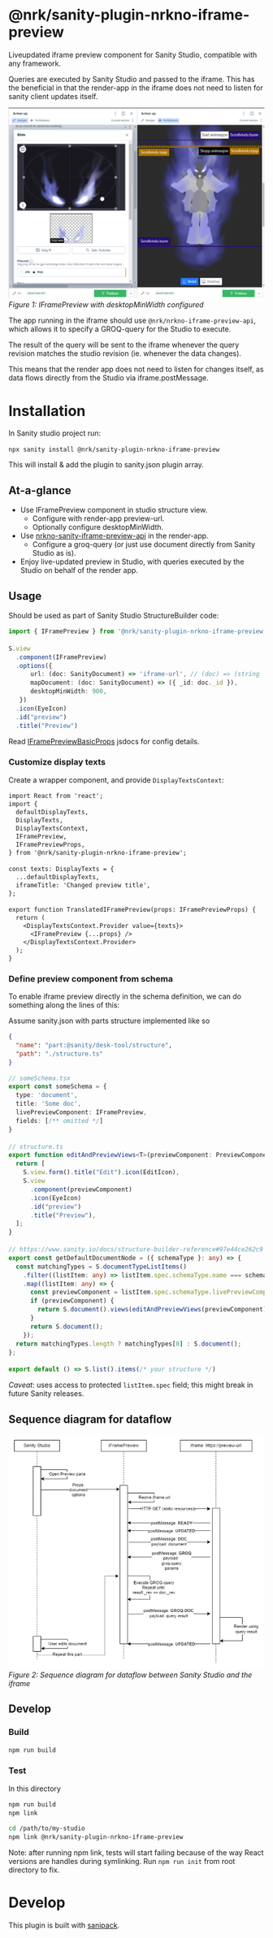 # @nrk/sanity-plugin-nrkno-iframe-preview

Liveupdated iframe preview component for Sanity Studio, compatible with any framework.

Queries are executed by Sanity Studio and passed to the iframe. 
This has the beneficial in that the render-app in the iframe
does not need to listen for sanity client updates itself.

![preview.png](./docs/images/preview.png)
_Figure 1: IFramePreview with desktopMinWidth configured_

The app running in the iframe should use `@nrk/nrkno-iframe-preview-api`, 
which allows it to specify a GROQ-query for the Studio to execute.

The result of the query will be sent to the iframe whenever the query
revision matches the studio revision (ie. whenever the data changes).

This means that the render app does not need to listen for changes itself, as
data flows directly from the Studio via iframe.postMessage.

# Installation
In Sanity studio project run:

`npx sanity install @nrk/sanity-plugin-nrkno-iframe-preview`

This will install & add the plugin to sanity.json plugin array.

## At-a-glance

* Use IFramePreview component in studio structure view.
    * Configure with render-app preview-url.
    * Optionally configure desktopMinWidth.
* Use [nrkno-sanity-iframe-preview-api](../nrkno-iframe-preview-api/README.md) in the render-app.
    * Configure a groq-query (or just use document directly from Sanity Studio as is).
* Enjoy live-updated preview in Studio, with queries executed by the Studio on behalf of the render app.

## Usage
Should be used as part of Sanity Studio StructureBuilder code:
```ts
import { IFramePreview } from '@nrk/sanity-plugin-nrkno-iframe-preview'

S.view
  .component(IFramePreview)
  .options({
      url: (doc: SanityDocument) => 'iframe-url', // (doc) => (string | Promise<string>)
      mapDocument: (doc: SanityDocument) => ({ _id: doc._id }),
      desktopMinWidth: 900,
   })   
  .icon(EyeIcon)
  .id("preview")
  .title("Preview")
```

Read [IFramePreviewBasicProps](src/components/basic/IFramePreviewBasic.tsx) jsdocs for config details.

### Customize display texts

Create a wrapper component, and provide `DisplayTextsContext`:

```tsx
import React from 'react';
import {
  defaultDisplayTexts,
  DisplayTexts,
  DisplayTextsContext,
  IFramePreview,
  IFramePreviewProps,
} from '@nrk/sanity-plugin-nrkno-iframe-preview';

const texts: DisplayTexts = {
  ...defaultDisplayTexts,
  iframeTitle: 'Changed preview title',
};

export function TranslatedIFramePreview(props: IFramePreviewProps) {
  return (
    <DisplayTextsContext.Provider value={texts}>
      <IFramePreview {...props} />
    </DisplayTextsContext.Provider>
  );
}
```

### Define preview component from schema
To enable iframe preview directly in the schema definition, we can do something along the lines of this:

Assume sanity.json with parts structure implemented like so
```json
{
  "name": "part:@sanity/desk-tool/structure",
  "path": "./structure.ts"
}
```

```ts
// someSchema.tsx
export const someSchema = {
  type: 'document',
  title: 'Some doc',
  livePreviewComponent: IFramePreview,
  fields: [/** omitted */]
}

// structure.ts
export function editAndPreviewViews<T>(previewComponent: PreviewComponent<T>) {
  return [
    S.view.form().title("Edit").icon(EditIcon),
    S.view
      .component(previewComponent)
      .icon(EyeIcon)
      .id("preview")
      .title("Preview"),
  ];
}

// https://www.sanity.io/docs/structure-builder-reference#97e44ce262c9
export const getDefaultDocumentNode = ({ schemaType }: any) => {
  const matchingTypes = S.documentTypeListItems()
    .filter((listItem: any) => listItem.spec.schemaType.name === schemaType)
    .map((listItem: any) => {
      const previewComponent = listItem.spec.schemaType.livePreviewComponent;
      if (previewComponent) {
        return S.document().views(editAndPreviewViews(previewComponent));
      }
      return S.document();
    });
  return matchingTypes.length ? matchingTypes[0] : S.document();
};

export default () => S.list().items(/* your structure */)
```

*Caveat*: uses access to protected `listItem.spec` field; this might break in future Sanity releases.

## Sequence diagram for dataflow

![sequence.png](docs/images/sequence.png)
_Figure 2: Sequence diagram for dataflow between Sanity Studio and the iframe_

## Develop

### Build
`npm run build`

### Test

In this directory

```bash
npm run build
npm link
```

```bash
cd /path/to/my-studio
npm link @nrk/sanity-plugin-nrkno-iframe-preview
```

Note: after running npm link, tests will start failing because of the way
React versions are handles during symlinking. Run `npm run init` from root directory to fix.

# Develop

This plugin is built with [sanipack](https://www.npmjs.com/package/sanipack).


